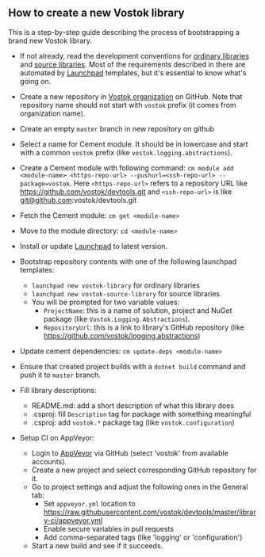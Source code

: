 ## How to create a new Vostok library

This is a step-by-step guide describing the process of bootstrapping a brand new Vostok library.

* If not already, read the development conventions for [ordinary libraries](conventions.md) and [source libraries](src-libs-conventions.md). 
Most of the requirements described in there are automated by [Launchpad](../launchpad) templates, but it's essential to know what's going on.
 
* Create a new repository in [Vostok organization](https://github.com/vostok) on GitHub. 
Note that repository name should not start with `vostok` prefix (it comes from organization name).

* Create an empty `master` branch in new repository on github

* Select a name for Cement module. It should be in lowercase and start with a common `vostok` prefix (like `vostok.logging.abstractions`).

* Create a Cement module with following command: `cm module add <module-name> <https-repo-url> --pushurl=<ssh-repo-url> --package=vostok`. Here `<https-repo-url>` refers to a repository URL like https://github.com/vostok/devtools.git and `<ssh-repo-url>` is like git@github.com:vostok/devtools.git

* Fetch the Cement module: `cm get <module-name>`

* Move to the module directory: `cd <module-name>`

* Install or update [Launchpad](../launchpad) to latest version.

* Bootstrap repository contents with one of the following launchpad templates:
  * `launchpad new vostok-library` for ordinary libraries
  * `launchpad new vostok-source-library` for source libraries
  * You will be prompted for two variable values:
    * `ProjectName`: this is a name of solution, project and NuGet package (like `Vostok.Logging.Abstractions`).
    * `RepositoryUrl`: this is a link to library's GitHub repository (like https://github.com/vostok/logging.abstractions)
    
* Update cement dependencies: `cm update-deps <module-name>`

* Ensure that created project builds with a `dotnet build` command and push it to `master` branch.

* Fill library descriptions:
  * README.md: add a short description of what this library does
  * .csproj: fill `Description` tag for package with something meaningful
  * .csproj: add `vostok.*` package tag (like `vostok.configuration`)


* Setup CI on AppVeyor:
  * Login to [AppVeyor](https://ci.appveyor.com/projects) via GitHub (select 'vostok' from available accounts).
  * Create a new project and select corresponding GitHub repository for it.
  * Go to project settings and adjust the following ones in the General tab:
    * Set `appveyor.yml` location to https://raw.githubusercontent.com/vostok/devtools/master/library-ci/appveyor.yml
    * Enable secure variables in pull requests
    * Add comma-separated tags (like 'logging' or 'configuration')
  * Start a new build and see if it succeeds.
